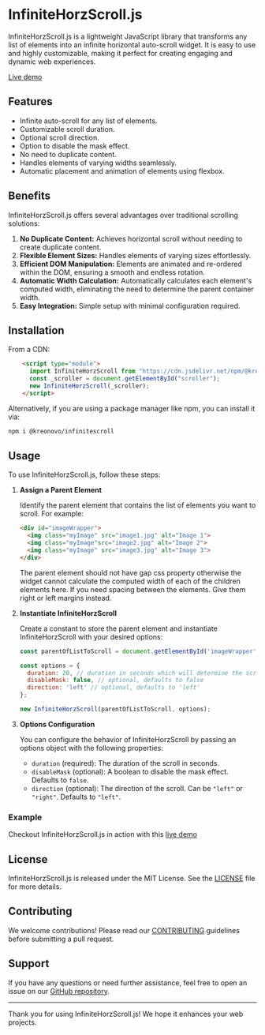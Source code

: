 # InfiniteHorzScroll.js

InfiniteHorzScroll.js is a lightweight JavaScript library that transforms any list of elements into an infinite horizontal auto-scroll widget. It is easy to use and highly customizable, making it perfect for creating engaging and dynamic web experiences.

[Live demo](https://infinitehorzscroll.surge.sh/)

## Features
- Infinite auto-scroll for any list of elements.
- Customizable scroll duration.
- Optional scroll direction.
- Option to disable the mask effect.
- No need to duplicate content.
- Handles elements of varying widths seamlessly.
- Automatic placement and animation of elements using flexbox.

## Benefits
InfiniteHorzScroll.js offers several advantages over traditional scrolling solutions:

1. **No Duplicate Content:** Achieves horizontal scroll without needing to create duplicate content.
2. **Flexible Element Sizes:** Handles elements of varying sizes effortlessly.
3. **Efficient DOM Manipulation:** Elements are animated and re-ordered within the DOM, ensuring a smooth and endless rotation.
4. **Automatic Width Calculation:** Automatically calculates each element's computed width, eliminating the need to determine the parent container width.
5. **Easy Integration:** Simple setup with minimal configuration required.

## Installation

From a CDN:

```html
    <script type="module">
      import InfiniteHorzScroll from "https://cdn.jsdelivr.net/npm/@kreonovo/infinitescroll@latest/dist/index.js";
      const _scroller = document.getElementById("scroller");
      new InfiniteHorzScroll(_scroller);
    </script>
```

Alternatively, if you are using a package manager like npm, you can install it via:

```sh
npm i @kreonovo/infinitescroll
```

## Usage

To use InfiniteHorzScroll.js, follow these steps:

1. **Assign a Parent Element**

   Identify the parent element that contains the list of elements you want to scroll. For example:

   ```html
   <div id="imageWrapper">
     <img class="myImage" src="image1.jpg" alt="Image 1">
     <img class="myImage"src="image2.jpg" alt="Image 2">
     <img class="myImage" src="image3.jpg" alt="Image 3">
   </div>
   ```
    The parent element should not have gap css property otherwise the widget cannot calculate the computed width of each of the children elements here. If you need spacing between the elements. Give them right or left margins instead.

2. **Instantiate InfiniteHorzScroll**

   Create a constant to store the parent element and instantiate InfiniteHorzScroll with your desired options:

   ```javascript
   const parentOfListToScroll = document.getElementById('imageWrapper');

   const options = {
     duration: 20, // duration in seconds which will determine the scrolling speed
     disableMask: false, // optional, defaults to false
     direction: 'left' // optional, defaults to 'left'
   };

   new InfiniteHorzScroll(parentOfListToScroll, options);
   ```

3. **Options Configuration**

   You can configure the behavior of InfiniteHorzScroll by passing an options object with the following properties:

   - `duration` (required): The duration of the scroll in seconds.
   - `disableMask` (optional): A boolean to disable the mask effect. Defaults to `false`.
   - `direction` (optional): The direction of the scroll. Can be `"left"` or `"right"`. Defaults to `"left"`.

### Example

Checkout InfiniteHorzScroll.js in action with this [live demo](https://infinitehorzscroll.surge.sh/)

## License

InfiniteHorzScroll.js is released under the MIT License. See the [LICENSE](LICENSE) file for more details.

## Contributing

We welcome contributions! Please read our [CONTRIBUTING](CONTRIBUTING.md) guidelines before submitting a pull request.

## Support

If you have any questions or need further assistance, feel free to open an issue on our [GitHub repository](https://github.com/JaunPaul/InfiniteHorzScroll.git).

---

Thank you for using InfiniteHorzScroll.js! We hope it enhances your web projects.
